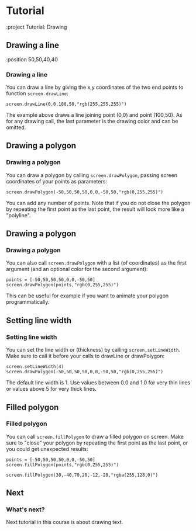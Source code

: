 <!-- 1. Shapes (Rect, Round, RoundRect) -->
<!-- 2. Colors -->
<!-- 3. Lines, Polygons -->
<!-- 4. Text -->
<!-- 5. Sprites and Maps -->
<!-- 6. Gradients -->
<!-- 7. Rotating, Scaling, Transparency -->


# Tutorial

:project Tutorial: Drawing

## Drawing a line

:position 50,50,40,40

### Drawing a line

You can draw a line by giving the x,y coordinates of the two end points to
function ```screen.drawLine```:

```
screen.drawLine(0,0,100,50,"rgb(255,255,255)")
```

The example above draws a line joining point (0,0) and point (100,50). As for
any drawing call, the last parameter is the drawing color and can be omitted.

## Drawing a polygon

### Drawing a polygon

You can draw a polygon by calling ```screen.drawPolygon```, passing screen coordinates
of your points as parameters:

```
screen.drawPolygon(-50,50,50,50,0,0,-50,50,"rgb(0,255,255)")
```

You can add any number of points. Note that if you do not close the polygon by
repeating the first point as the last point, the result will look more like a "polyline".


## Drawing a polygon

### Drawing a polygon

You can also call ```screen.drawPolygon``` with a list (of coordinates) as
the first argument (and an optional color for the second argument):

```
points = [-50,50,50,50,0,0,-50,50]
screen.drawPolygon(points,"rgb(0,255,255)")
```

This can be useful for example if you want to animate your polygon programmatically.


## Setting line width

### Setting line width

You can set the line width or (thickness) by calling ```screen.setLineWidth```. Make
sure to call it before your calls to drawLine or drawPolygon:

```
screen.setLineWidth(4)
screen.drawPolygon(-50,50,50,50,0,0,-50,50,"rgb(0,255,255)")
```

The default line width is 1. Use values between 0.0 and 1.0 for very thin lines or
values above 5 for very thick lines.


## Filled polygon

### Filled polygon

You can call ```screen.fillPolygon``` to draw a filled polygon on screen. Make
sure to "close" your polygon by repeating the first point as the last point, or you
could get unexpected results:

```
points = [-50,50,50,50,0,0,-50,50]
screen.fillPolygon(points,"rgb(0,255,255)")

screen.fillPolygon(30,-40,70,20,-12,-20,"rgba(255,128,0)")
```

## Next

### What's next?

Next tutorial in this course is about drawing text.
